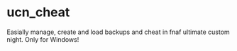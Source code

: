 # ucn_cheat
 Easially manage, create and load backups and cheat in fnaf ultimate custom night.
 Only for Windows!
